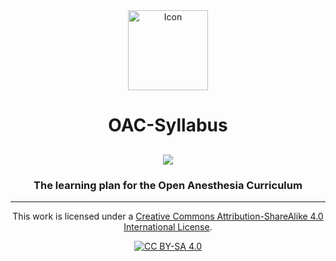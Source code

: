 <div align="center">
  <span align="center"><img width="128" height="128" class="center" src="https://user-images.githubusercontent.com/786092/109433185-157a4500-79dd-11eb-9c57-3b7a5fa42fdd.png" alt="Icon"></span>
  <h1 align="center">OAC-Syllabus</h1>
  <h2 align="center"><img src="https://img.shields.io/badge/License-CC%20BY--SA%204.0-lightgrey.svg"></h2>
  <h3 align="center">The learning plan for the Open Anesthesia Curriculum</h3>
<div align="center">

</div>


------------------

This work is licensed under a
[Creative Commons Attribution-ShareAlike 4.0 International License][cc-by-sa].

[![CC BY-SA 4.0][cc-by-sa-image]][cc-by-sa]

[cc-by-sa]: http://creativecommons.org/licenses/by-sa/4.0/
[cc-by-sa-image]: https://licensebuttons.net/l/by-sa/4.0/88x31.png
[cc-by-sa-shield]: https://img.shields.io/badge/License-CC%20BY--SA%204.0-lightgrey.svg

